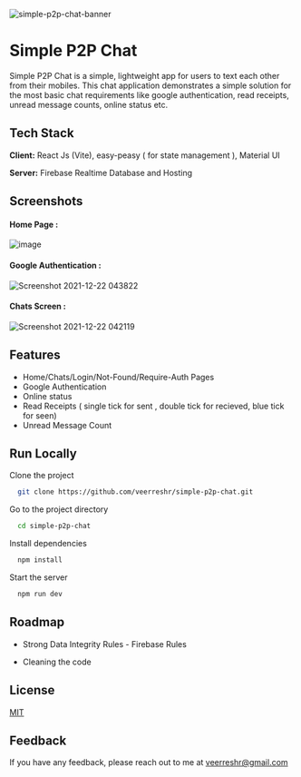 
![simple-p2p-chat-banner](https://user-images.githubusercontent.com/59141533/147008643-0b25f269-8c77-44a8-bee8-5635031e13eb.png)

# Simple P2P Chat

Simple P2P Chat is a simple, lightweight app for users to text each other from their mobiles.
This chat application demonstrates a simple solution for the most basic chat requirements like google authentication, read receipts, unread message counts, online status etc.
## Tech Stack

**Client:** React Js (Vite), easy-peasy ( for state management ), Material UI

**Server:** Firebase Realtime Database and Hosting

  
## Screenshots

#### Home Page : 
![image](https://user-images.githubusercontent.com/59141533/147008921-ac5f15bb-bc70-4302-96f4-c33135465383.png)
#### Google Authentication :
![Screenshot 2021-12-22 043822](https://user-images.githubusercontent.com/59141533/147009530-d0952c2b-7a31-45e8-b1ff-c926571ae5ed.jpg)
#### Chats Screen :
![Screenshot 2021-12-22 042119](https://user-images.githubusercontent.com/59141533/147008757-b5f85740-ca1f-4fbf-b9f4-21b62ea5e600.png)
## Features

- Home/Chats/Login/Not-Found/Require-Auth Pages
- Google Authentication
- Online status
- Read Receipts ( single tick for sent , double tick for recieved, blue tick for seen)
- Unread Message Count


  
## Run Locally

Clone the project

```bash
  git clone https://github.com/veerreshr/simple-p2p-chat.git
```

Go to the project directory

```bash
  cd simple-p2p-chat
```

Install dependencies

```bash
  npm install
```

Start the server

```bash
  npm run dev
```

  
## Roadmap

- Strong Data Integrity Rules - Firebase Rules

- Cleaning the code



  
## License

[MIT](https://choosealicense.com/licenses/mit/)

  
## Feedback

If you have any feedback, please reach out to me at veerreshr@gmail.com

  